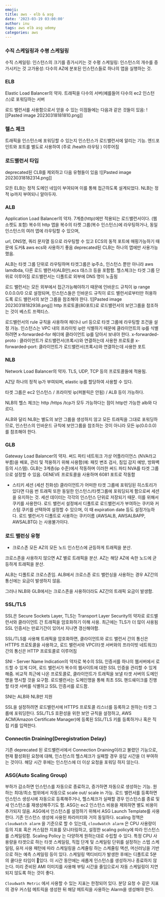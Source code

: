 ```yaml
---
emoji:
title: aws - elb & asg
date: '2023-03-19 03:00:00'
author: inu
tags: aws elb asg udemy
categories: aws
---
```


### 수직 스케일링과 수평 스케일링

수직 스케일링: 인스턴스의 크기를 증가시키는 것
수평 스케일링: 인스턴스의 개수를 증가시키는 것
고가용성: 다수의 AZ에 분포된 인스턴스들로 하나의 앱을 실행하는 것.

### ELB
Elastic Load Balancer의 약자. 트래픽을 다수의 서버(예를들어 다수의 ec2 인스턴스)로 포워딩하는 서버

로드 밸런서를 사용함으로서 얻을 수 있는 이점들에는 다음과 같은 것들이 있음:
![[Pasted image 20230318181810.png]]

### 헬스 체크

트래픽을 인스턴스에 포워딩할 수 있는지 인스턴스가 로드밸런서에 알리는 기능.
엔드포인트와 포트를 별도로 사용하여 (주로 /health 라우팅 ) 이루어짐

### 로드밸런서 타입
deprecated된 CLB를 제외하고 다음 유형들이 있음
![[Pasted image 20230318182314.png]]

모든 ELB는 정적 도메인 네임이 부여되며 이를 통해 접근하도록 설계되었다. NLB는 정적 ip까지 부여되니 알아두자.



### ALB
Application Load Balancer의 약자.
7계층(http)에만 적용되는 로드밸런서이다. (웹소켓도 포함)
복수의 http 앱을 복수의 타켓 그룹(복수 인스턴스)에 라우팅하거나,
동일 인스턴스의 여러 앱에 라우팅할 수 있으며,

url, DNS명, 쿼리 문자열 등으로 라우팅할 수 있고
ECS의 동적 포트에 매핑가능하기 때문에 도커& aws ecs와 사용하기 좋음
deprecated된 CLB는 하나의 앱에만 사용가능했음.

ALB는 타겟 그룹 단위로 라우팅하며 타겟그룹은 ip주소, 인스턴스 뿐만 아니라 aws lamdbda, 다른 로드 밸런서(ALB만),ecs 태스크 등을 포함함. 헬스체크는 타겟 그룹 단위로  이루어짐
로드밸런서는 디폴트로 외부에 DNS 명이 노출됨

로드 밸런서는 모든 외부에서 접근가능해야하기 때문에 인바운드 규칙이 ip range 0.0.0.0/0 으로 설정되며, 인스턴스들은 인바운드 규칙이 로드 밸런서로부터만 허용하도록 로드 밸런서의 보안 그룹을 참조해야 한다.
![[Pasted image 20230318182938.png]]
http 프로토콜(80포트)로 로드밸런서의 보안그룹을 참조하는 것이 베스트 프랙티스.

로드밸런서의 rule 규칙을 사용하여 헤더나 url 등으로 타겟 그룹에 라우팅할 조건을 설정 가능.
인스턴스는 VPC 내의 프라이빗 ip만 식별하기 때문에 클라이언트의 ip를 식별하려면
x-forwarded-for 헤더에 클라이언트 ip를 담아서 보내야 한다.
x-forwarded-proto : 클라이언트가 로드밸런서(프록시)와 연결하는데 사용한 프로토콜
x-forwarded-port: 클라이언트가 로드밸런서(프록시)와 연결하는데 사용한 포트


### NLB
Network Load Balancer의 약자.
TLS, UDP, TCP 등의 프로토콜들에 적용됨.

AZ당 하나의 정적 ip가 부여되며, elastic ip를 할당하여 사용할 수 있다.

타겟 그룹은 ec2 인스턴스 / 프라이빗 ip(퍼블릭은 안됨) / ALB 등이 가능하다.

NLB의 헬스 체크는 http /https /tcp가 모두 가능하다는 점이 http만 가능한 alb와 다르다.

ALB와 달리 NLB는 별도의 보안 그룹을 생성하지 않고 모든 트래픽을 그대로 포워딩하므로, 인스턴스의 인바운드 규칙에 보안그룹을 참조하는 것이 아니라 모든 ip(0.0.0.0)를 참조해야 한다.

### GLB

Gateway Load Balancer의 약자.
써드 파티 네트워크 가상 어플라이언스 (NVA라고 부름)을 배포, 관리 및 적용하기 위해 사용함(예: 패킷 변조 검사, 침입 감지 예방, 방화벽 등의 시스템).
GLB는 3계층(ip 수준)에서 작동하며 이러한 써드 파티 NVA를 타겟 그룹으로 설정할 수 있음. GENEVE 프로토콜을 사용하며 6081 포트로 작동함

- 스티키 세션 (세션 친화성)
  클라이언트가 어떠한 타겟 그룹에 포워딩된 히스토리가 있다면 다음 번 트래픽 또한 동일한 인스턴스/타켓그룹에 포워딩되게 함으로써 세션을 유지하는 것. 세션 데이터는 각각의 인스턴스 단위로 저장되기 때문. 이를 위해서 쿠키를 사용한다. 로드 밸런서 설정에서 디폴트로 로드밸런서가 부여하는 쿠키와 커스텀 쿠키를 선택하여 설정할 수 있으며, 이 때 expiration date 등도 설정가능하다. 로드 밸런서가 디폴트로 사용하는 쿠키이름 (AWSALB, AWSALBAPP, AWSALBTG) 는 사용불가이다.

### 로드 밸런싱 유형

- 크로스존
  모든 AZ의 모든 노드 인스턴스에 균등하게 트래픽을 분산.

크로스존을 사용하지 않으면 AZ 별로 트래픽을 분산. AZ는 해당 AZ에 속한 노드에 균등하게 트래픽을 분산.

ALB는 디폴트로 크로스존임. ALB에서 크로스존 로드 밸런싱을 사용하는 경우 AZ간의 통신에는 요금이 발생하지 않음.

그러나 NLB와 GLB에서는 크로스존을 사용하더라도 AZ간의 트래픽 요금이 발생함.

### SSL/TLS

SSL은 Secure Sockets Layer, TLS는 Transport Layer Security의 약자로 로드밸런서와 클라이언트 간 트래픽을 암호화하기 이해 사용. 최근에는 TLS가 더 많이 사용됨
SSL 인증서는 만료기간이 있어서 지나면 갱신해야함.

SSL/TLS를 사용해 트래픽을 암호화하면, 클라이언트와 로드 밸런서 간의 통신은 HTTPS 프로토콜을 사용하고, 로드 밸런서와 VPC(타겟 서버와의 프라이빗 네트워크) 간의 통신은 HTTP 프로토콜로 이루어짐

SNI - Server Name Indication의 약자로 복수의 SSL 인증서를 하나의 웹서버에서 로드할 수 있게 디어, 로드 밸런서가 복수의 웹사이트에 대한 SSL 인증을 관리할 수 있게 해줌.
비교적 최근에 나온 프로토콜로, 클라이언트가 트래픽을 보낼 타겟 서버의 도메인명을 명시할 것을 요구함. 로드밸런서는 도메인명을 통해 최초 SSL 핸드쉐이크를 진행할 타겟 서버를 식별하고 SSL 인증서를 로드함.

SNI는 ALB와 NLB만 지원

SSL을 설정하려면 로드밸런서에 HTTPS 프로토콜 리스너를 등록하고 원하는 타겟 그룹에 포워딩한다. SSL/TLS 호환성을 위한 보안 규칙을 설정하고, AWS ACM(Amazon Certificate Manager)에 등록된 SSL/TLS 키를 등록하거나 혹은 직접 키를 입력한다.

### Connectin Draining(Deregistration Delay)

기존 deprecated 된 로드밸런서에서 Connection Draining이라고 불렸던 기능으로, 현재 활성화된 요청에 대해, 인스턴스의 헬스체크가 실패할 경우 응답 시간을 더 부여하는 것이다. 해당 시간 후에는 인스턴스에 더 이상 요청을 포워딩 하지 않는다.

### ASG(Auto Scaling Group)

부하가 감소하면 인스턴스를 자동으로 종료하고, 증가하면 자동으로 생성하는 기능. 원하는 최대/최소 범위에서 자동으로 scale out/ scale in  가능.
로드 밸런서를 등록하면 인스턴스 생성시에 자동으로 등록해주거나, 헬스체크가 실패할 경우 인스턴스를 종료 및 새 인스턴스를 재생성해주기도 함.
ASG는 ec2 인스턴스 비용을 제외하면 별도 비용이 추가되지 않음.
ASG에서 인스턴스를 설정하기 위해서 ASG Launch Template를 사용한다. 기존 인스턴스 생성에 사용된 파라미터와 거의 동일하다.
scaling 정책은 `cloudwatch alarm` 을 기준으로 할 수 있는데, `cloudwatch alarm` 은 CPU 사용량이 등의 지표 혹은 커스텀한 지표를 모니터링하고,  설정한 scaling policy에 따라 인스턴스를 스케일링함.
Scaling Policy 는 다양하게 원하는대로 수립할 수 있다. 특정 CPU 사용량을 타겟으로 하는 타겟 스케일링, 직접 단계 및 스케일링 단위를 설정하는 스텝 스케일링, 유저 사용 패턴에 따라 스케일링을 스케쥴링 하는 스케쥴링 액션, 머신러닝을 기반으로 하는 예측 스케일링 등이 있다.
스케일링 액티비티가 발생한 후에는 디폴트로 5분의 쿨다운 타임이 있다. 이 시간 동안에는 새롭게 인스턴스를 생성하거나 종료하지 않는다.
미리 준비된 AMI 이미지를 사용해 부팅 시간을 줄임으로서 자동 스케일링이 지연되지 않도록 하는 것이 좋다.

`Cloudwath Metric` 에서 사용할 수 있는 지표는 한정되어  있다. 분당 요청 수 같은 지표의 경우 커스텀 메트릭을 생성한 뒤 해당 메트릭을 사용하는 Alarm을 생성해야 한다.
